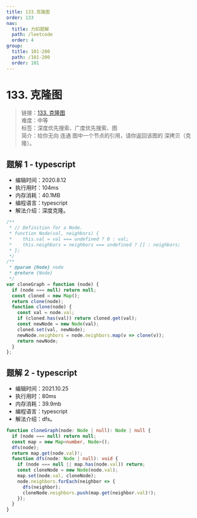 ```yaml
---
title: 133.克隆图
order: 133
nav:
  title: 力扣题解
  path: /leetcode
  order: 4
group:
  title: 101-200
  path: /101-200
  order: 101
---
```


# 133. 克隆图

> 链接：[133. 克隆图](https://leetcode-cn.com/problems/clone-graph/)  
> 难度：中等  
> 标签：深度优先搜索、广度优先搜索、图  
> 简介：给你无向 连通 图中一个节点的引用，请你返回该图的 深拷贝（克隆）。

## 题解 1 - typescript

- 编辑时间：2020.8.12
- 执行用时：104ms
- 内存消耗：40.1MB
- 编程语言：typescript
- 解法介绍：深度克隆。

```typescript
/**
 * // Definition for a Node.
 * function Node(val, neighbors) {
 *    this.val = val === undefined ? 0 : val;
 *    this.neighbors = neighbors === undefined ? [] : neighbors;
 * };
 */
/**
 * @param {Node} node
 * @return {Node}
 */
var cloneGraph = function (node) {
  if (node === null) return null;
  const cloned = new Map();
  return clone(node);
  function clone(node) {
    const val = node.val;
    if (cloned.has(val)) return cloned.get(val);
    const newNode = new Node(val);
    cloned.set(val, newNode);
    newNode.neighbors = node.neighbors.map(v => clone(v));
    return newNode;
  }
};
```

## 题解 2 - typescript

- 编辑时间：2021.10.25
- 执行用时：80ms
- 内存消耗：39.9mb
- 编程语言：typescript
- 解法介绍：dfs。

```typescript
function cloneGraph(node: Node | null): Node | null {
  if (node === null) return null;
  const map = new Map<number, Node>();
  dfs(node);
  return map.get(node.val)!;
  function dfs(node: Node | null): void {
    if (node === null || map.has(node.val)) return;
    const cloneNode = new Node(node.val);
    map.set(node.val, cloneNode);
    node.neighbors.forEach(neighbor => {
      dfs(neighbor);
      cloneNode.neighbors.push(map.get(neighbor.val)!);
    });
  }
}
```
